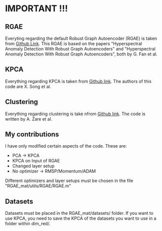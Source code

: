 # IMPORTANT !!!

## RGAE

Everyting regarding the default Robust Graph Autoencoder (RGAE) is taken from [Github Link](https://github.com/FGH00292/Hyperspectral-anomaly-detection-with-RGAE). 
This RGAE is based on the papers "Hyperspectral Anomaly Detection With Robust Graph Autoencoders" and "Hyperspectral Anomaly Detection With Robust Graph Autoencoders", both by G. Fan et al.

## KPCA

Everything regarding KPCA is taken from [Github link](https://github.com/xiangyusong19/SSIIFD_Hyperspectral-Anomaly-Detection/tree/main/Demos_full-pixels_detection?fbclid=IwAR16aahWpTO-_kgc1CuVpv9Y1mBGRn716N_U9lbiHi1m2ZSVMDOF14aAD9g).
The authors of this code are X. Song et al.

## Clustering

Everything regarding clustering is take nfrom [Github link](https://github.com/GatorSense/hsi_toolkit).
The code is written by A. Zare et al.

## My contributions

I have only modified certain aspects of the code. These are:
- PCA -> KPCA
- KPCA on Input of RGAE
- Changed layer setup
- No optimizer -> RMSP/Momentum/ADAM


Different optimizers and layer setups must be chosen in the file "RGAE_mat/utils/RGAE/RGAE.m"

## Datasets
Datasets must be placed in the RGAE_mat/datasets/ folder. If you want to use KPCA, you need to save the KPCA of the datasets you want to use in a folder within dim_red/.


